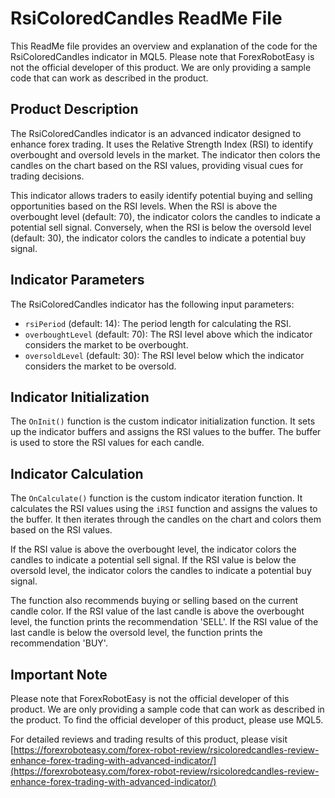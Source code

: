 # RsiColoredCandles ReadMe File

This ReadMe file provides an overview and explanation of the code for the RsiColoredCandles indicator in MQL5. Please note that ForexRobotEasy is not the official developer of this product. We are only providing a sample code that can work as described in the product.

## Product Description

The RsiColoredCandles indicator is an advanced indicator designed to enhance forex trading. It uses the Relative Strength Index (RSI) to identify overbought and oversold levels in the market. The indicator then colors the candles on the chart based on the RSI values, providing visual cues for trading decisions.

This indicator allows traders to easily identify potential buying and selling opportunities based on the RSI levels. When the RSI is above the overbought level (default: 70), the indicator colors the candles to indicate a potential sell signal. Conversely, when the RSI is below the oversold level (default: 30), the indicator colors the candles to indicate a potential buy signal.

## Indicator Parameters

The RsiColoredCandles indicator has the following input parameters:

- `rsiPeriod` (default: 14): The period length for calculating the RSI.
- `overboughtLevel` (default: 70): The RSI level above which the indicator considers the market to be overbought.
- `oversoldLevel` (default: 30): The RSI level below which the indicator considers the market to be oversold.

## Indicator Initialization

The `OnInit()` function is the custom indicator initialization function. It sets up the indicator buffers and assigns the RSI values to the buffer. The buffer is used to store the RSI values for each candle.

## Indicator Calculation

The `OnCalculate()` function is the custom indicator iteration function. It calculates the RSI values using the `iRSI` function and assigns the values to the buffer. It then iterates through the candles on the chart and colors them based on the RSI values.

If the RSI value is above the overbought level, the indicator colors the candles to indicate a potential sell signal. If the RSI value is below the oversold level, the indicator colors the candles to indicate a potential buy signal.

The function also recommends buying or selling based on the current candle color. If the RSI value of the last candle is above the overbought level, the function prints the recommendation 'SELL'. If the RSI value of the last candle is below the oversold level, the function prints the recommendation 'BUY'.

## Important Note

Please note that ForexRobotEasy is not the official developer of this product. We are only providing a sample code that can work as described in the product. To find the official developer of this product, please use MQL5.

For detailed reviews and trading results of this product, please visit [https://forexroboteasy.com/forex-robot-review/rsicoloredcandles-review-enhance-forex-trading-with-advanced-indicator/](https://forexroboteasy.com/forex-robot-review/rsicoloredcandles-review-enhance-forex-trading-with-advanced-indicator/)
